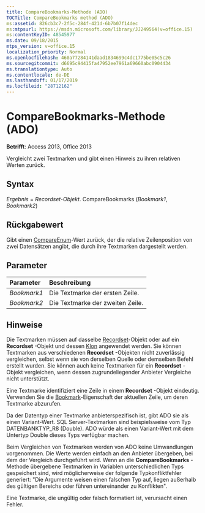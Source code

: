 ```yaml
---
title: CompareBookmarks-Methode (ADO)
TOCTitle: CompareBookmarks method (ADO)
ms:assetid: 826cb3c7-2f5c-284f-421d-6b7b07f14dec
ms:mtpsurl: https://msdn.microsoft.com/library/JJ249564(v=office.15)
ms:contentKeyID: 48545977
ms.date: 09/18/2015
mtps_version: v=office.15
localization_priority: Normal
ms.openlocfilehash: 460a77284141daad1834699c4dc1775be05c5c26
ms.sourcegitcommit: d6695c94415fa47952ee7961a69660abc0904434
ms.translationtype: Auto
ms.contentlocale: de-DE
ms.lasthandoff: 01/17/2019
ms.locfileid: "28712162"
---
```

# <a name="comparebookmarks-method-ado"></a>CompareBookmarks-Methode (ADO)

**Betrifft**: Access 2013, Office 2013

Vergleicht zwei Textmarken und gibt einen Hinweis zu ihren relativen Werten zurück.

## <a name="syntax"></a>Syntax

*Ergebnis* = *Recordset-Objekt*. CompareBookmarks (*Bookmark1*, *Bookmark2*)

## <a name="return-value"></a>Rückgabewert

Gibt einen [CompareEnum](compareenum.md)-Wert zurück, der die relative Zeilenposition von zwei Datensätzen angibt, die durch ihre Textmarken dargestellt werden.

## <a name="parameters"></a>Parameter

|Parameter|Beschreibung|
|:--------|:----------|
|*Bookmark1* |Die Textmarke der ersten Zeile.|
|*Bookmark2* |Die Textmarke der zweiten Zeile.|

## <a name="remarks"></a>Hinweise

Die Textmarken müssen auf dasselbe [Recordset](recordset-object-ado.md)-Objekt oder auf ein **Recordset** -Objekt und dessen [Klon](clone-method-ado.md) angewendet werden. Sie können Textmarken aus verschiedenen **Recordset** -Objekten nicht zuverlässig vergleichen, selbst wenn sie von derselben Quelle oder demselben Befehl erstellt wurden. Sie können auch keine Textmarken für ein **Recordset** -Objekt vergleichen, wenn dessen zugrundeliegender Anbieter Vergleiche nicht unterstützt.

Eine Textmarke identifiziert eine Zeile in einem **Recordset** -Objekt eindeutig. Verwenden Sie die [Bookmark](bookmark-property-ado.md)-Eigenschaft der aktuellen Zeile, um deren Textmarke abzurufen.

Da der Datentyp einer Textmarke anbieterspezifisch ist, gibt ADO sie als einen Variant-Wert. SQL Server-Textmarken sind beispielsweise vom Typ DATENBANKTYP\_R8 (Double). ADO würde als einen Variant-Wert mit dem Untertyp Double dieses Typs verfügbar machen.

Beim Vergleichen von Textmarken werden von ADO keine Umwandlungen vorgenommen. Die Werte werden einfach an den Anbieter übergeben, bei dem der Vergleich durchgeführt wird. Wenn an die **CompareBookmarks** -Methode übergebene Textmarken in Variablen unterschiedlichen Typs gespeichert sind, wird möglicherweise der folgende Typkonfliktfehler generiert: "Die Argumente weisen einen falschen Typ auf, liegen außerhalb des gültigen Bereichs oder führen untereinander zu Konflikten".

Eine Textmarke, die ungültig oder falsch formatiert ist, verursacht einen Fehler.

